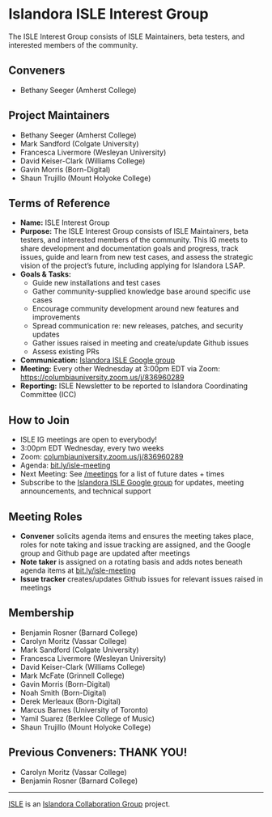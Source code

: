 # Islandora ISLE Interest Group
The ISLE Interest Group consists of ISLE Maintainers, beta testers, and interested members of the community. 

## Conveners
* Bethany Seeger (Amherst College) 

## Project Maintainers
* Bethany Seeger (Amherst College) 
* Mark Sandford (Colgate University)
* Francesca Livermore (Wesleyan University)
* David Keiser-Clark (Williams College)
* Gavin Morris (Born-Digital)
* Shaun Trujillo (Mount Holyoke College)

## Terms of Reference
* **Name:** ISLE Interest Group
* **Purpose:** The ISLE Interest Group consists of ISLE Maintainers, beta testers, and interested members of the community. This IG meets to share development and documentation goals and progress, track issues, guide and learn from new test cases, and assess the strategic vision of the project’s future, including applying for Islandora LSAP.
* **Goals & Tasks:**
  * Guide new installations and test cases
  * Gather community-supplied knowledge base around specific use cases
  * Encourage community development around new features and improvements
  * Spread communication re: new releases, patches, and security updates   
  * Gather issues raised in meeting and create/update Github issues
  * Assess existing PRs
* **Communication:** [Islandora ISLE Google group](https://groups.google.com/forum/#!forum/islandora-isle)
* **Meeting:** Every other Wednesday at 3:00pm EDT via Zoom: https://columbiauniversity.zoom.us/j/836960289
* **Reporting:** ISLE Newsletter to be reported to Islandora Coordinating Committee (ICC)

## How to Join
* ISLE IG meetings are open to everybody!
* 3:00pm EDT Wednesday, every two weeks
* Zoom: [columbiauniversity.zoom.us/j/836960289](https://columbiauniversity.zoom.us/j/836960289)
* Agenda: [bit.ly/isle-meeting](https://bit.ly/isle-meeting)
* Next Meeting: See [/meetings](https://github.com/islandora-interest-groups/Islandora-ISLE-Interest-Group/tree/master/meetings) for a list of future dates + times
* Subscribe to the [Islandora ISLE Google group](https://groups.google.com/forum/#!forum/islandora-isle) for updates, meeting announcements, and technical support

## Meeting Roles
* **Convener** solicits agenda items and ensures the meeting takes place, roles for note taking and issue tracking are assigned, and the Google group and Github page are updated after meetings
* **Note taker** is assigned on a rotating basis and adds notes beneath agenda items at [bit.ly/isle-meeting](https://bit.ly/isle-meeting)
* **Issue tracker** creates/updates Github issues for relevant issues raised in meetings

## Membership
* Benjamin Rosner (Barnard College)
* Carolyn Moritz (Vassar College)
* Mark Sandford (Colgate University)
* Francesca Livermore (Wesleyan University)
* David Keiser-Clark (Williams College)
* Mark McFate (Grinnell College)
* Gavin Morris (Born-Digital)
* Noah Smith (Born-Digital)
* Derek Merleaux (Born-Digital)
* Marcus Barnes (University of Toronto)
* Yamil Suarez (Berklee College of Music)
* Shaun Trujillo (Mount Holyoke College)

## Previous Conveners: THANK YOU!
* Carolyn Moritz (Vassar College)
* Benjamin Rosner (Barnard College)

---
[ISLE](https://github.com/Islandora-Collaboration-Group/ISLE) is an [Islandora Collaboration Group](https://github.com/Islandora-Collaboration-Group) project.
